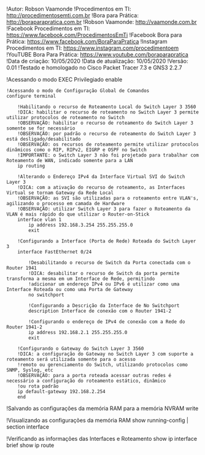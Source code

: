 !Autor: Robson Vaamonde
!Procedimentos em TI: http://procedimentosemti.com.br
!Bora para Prática: http://boraparapratica.com.br
!Robson Vaamonde: http://vaamonde.com.br
!Facebook Procedimentos em TI: https://www.facebook.com/ProcedimentosEmTi
!Facebook Bora para Prática: https://www.facebook.com/BoraParaPratica
!Instagram Procedimentos em TI: https://www.instagram.com/procedimentoem
!YouTUBE Bora Para Prática: https://www.youtube.com/boraparapratica
!Data de criação: 10/05/2020
!Data de atualização: 10/05/2020
!Versão: 0.01
!Testado e homologado no Cisco Packet Tracer 7.3 e GNS3 2.2.7

!Acessando o modo EXEC Privilegiado
enable

	!Acessando o modo de Configuração Global de Comandos
	configure terminal
		
		!Habilitando o recurso de Roteamento Local do Switch Layer 3 3560
		!DICA: habilitar o recurso de roteamento no Switch Layer 3 permite utilizar protocolos de roteamento no Switch
		!OBSERVAÇÃO: habilitar o recurso de roteamento do Switch Layer 3 somente se for necessário
		!OBSERVAÇÃO: por padrão o recurso de roteamento do Switch Layer 3 está desligado/desabilitado
		!OBSERVAÇÃO: os recursos de roteamento permite utilizar protocolos dinâmicos como o RIP, RIPv2, EIGRP e OSPF no Switch
		!IMPORTANTE: o Switch Layer 3 não foi projetado para trabalhar com Roteamento de WAN, indicado somente para a LAN
		ip routing
		
		!Alterando o Endereço IPv4 da Interface Virtual SVI do Switch Layer 3
		!DICA: com a ativação do recurso de roteamento, as Interfaces Virtual se tornam Gateway da Rede Local
		!OBSERVAÇÃO: as SVI são utilizadas para o roteamento entre VLAN's, agilizando o processo em camada de Hardware
		!OBSERVAÇÃO: utilizar Switch Layer 3 para fazer o Roteamento da VLAN é mais rápido do que utilizar o Router-on-Stick
		interface vlan 1
			ip address 192.168.3.254 255.255.255.0
			exit
		
		!Configurando a Interface (Porta de Rede) Roteada do Switch Layer 3
		interface FastEthernet 0/24
		
			!Desabilitando o recurso de Switch da Porta conectada com o Router 1941
			!DICA: desabilitar o recurso de Switch da porta permite transforma a mesma em um Interface de Rede, permitindo
			!adicionar um endereço IPv4 ou IPv6 é utilizar como uma Interface Roteada ou como uma Porta de Gateway
			no switchport
			
			!Configurando a Descrição da Interface de No Switchport
			description Interface de conexão com o Router 1941-2
			
			!Configurando o endereço de IPv4 de conexão com a Rede do Router 1941-2
			ip address 192.168.2.1 255.255.255.0
			exit
			
		!Configurando o Gateway do Switch Layer 3 3560
		!DICA: a configuração do Gateway no Switch Layer 3 com suporte a roteamento será utilizada somente para o acesso
		!remoto ou gerenciamento do Switch, utilizando protocolos como SNMP, Syslog, etc
		!OBSERVAÇÃO: para a porta roteada acessar outras redes é necessário a configuração do roteamento estático, dinâmico
		!ou rota padrão
		ip default-gateway 192.168.2.254
		end

!Salvando as configurações da memória RAM para a memória NVRAM
write

!Visualizando as configurações da memória RAM
show running-config | section interface

!Verificando as informações das Interfaces e Roteamento
show ip interface brief
show ip route